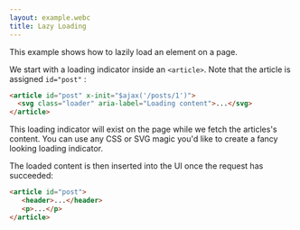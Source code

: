 ```yaml
---
layout: example.webc
title: Lazy Loading
---
```


This example shows how to lazily load an element on a page.

We start with a loading indicator inside an `<article>`. Note that the article is assigned `id="post"` :

```html
<article id="post" x-init="$ajax('/posts/1')">
  <svg class="loader" aria-label="Loading content">...</svg>
</article>
```

This loading indicator will exist on the page while we fetch the articles's content. You can use any CSS or SVG magic you'd like to create a fancy looking loading indicator.

The loaded content is then inserted into the UI once the request has succeeded:

```html
<article id="post">
   <header>...</header>
   <p>...</p>
</article>
```

<style>
  .loader {
    animation: loading 1s linear infinite;
    background-image: linear-gradient(90deg, var(--bg-base), var(--bg-accent), var(--bg-border), var(--bg-base), var(--bg-accent));
    background-size: 600% 100%;
  }

  .loader svg {
    display: block;
  }

  @keyframes loading {
    0% {
      background-position: 100% 0%;
    }

    100% {
      background-position: 0% 0%;
    }
  }

  article {
    box-shadow: 0 10px 15px -3px var(--shadow), 0 4px 6px -4px var(--shadow);
    padding: 1rem;
    border-radius: .5rem;
  }

  article header {
    all: inherit;
    box-shadow: none;
    padding: 0;
    display: flex;
    align-items: center;
    gap: 1rem;
  }

  article header svg {
    border-radius: 100px;
    background: var(--bg-border);
    color: var(--nc-lk-1);
  }

  article header p,
  article header time {
    margin: 0;
  }

  article header time {
    font-size: .875em;
  }

</style>


<script>
  window.route('GET', '/posts', () => dashboard())
  window.route('GET', '/posts/1', () => new Promise(resolve => {
    setTimeout(() => resolve(post()), 2000)
  }))

  example('/posts')

  function dashboard() {
    return `<p>Refresh the page to watch this post lazy load into view:</p>
<article id="post" x-init="$ajax('/posts/1')">
  <svg class="loader" aria-label="Loading content" viewBox="0 0 442 107" fill="var(--bg-base)" xmlns="http://www.w3.org/2000/svg">
    <path d="M442 79.1H0V65.5h412.4v-7.1H0V0h442v79.1Zm0 7.1V107H181.2v-7.1H0V86.2h442ZM50.1 24.6v7.2h53.3v-7.2H50.1Zm0-16.8v7.1h89.3V7.8H50.1ZM19.3 38.9c10.6 0 19.2-8.7 19.2-19.4C38.5 8.7 30 0 19.3 0A19.4 19.4 0 0 0 0 19.5c0 10.7 8.6 19.4 19.3 19.4Z" />
  </svg>
</article>`
  }

  function post() {
    return `<article id="post">
  <header>
    <svg xmlns="http://www.w3.org/2000/svg" viewBox="0 0 24 24" fill="currentColor" width="64" height="64">
      <path fill-rule="evenodd" d="M18.685 19.097A9.723 9.723 0 0021.75 12c0-5.385-4.365-9.75-9.75-9.75S2.25 6.615 2.25 12a9.723 9.723 0 003.065 7.097A9.716 9.716 0 0012 21.75a9.716 9.716 0 006.685-2.653zm-12.54-1.285A7.486 7.486 0 0112 15a7.486 7.486 0 015.855 2.812A8.224 8.224 0 0112 20.25a8.224 8.224 0 01-5.855-2.438zM15.75 9a3.75 3.75 0 11-7.5 0 3.75 3.75 0 017.5 0z" clip-rule="evenodd" />
    </svg>
    <div>
      <p><strong>Finn Mertins</strong></p>
      <time>2 hours ago</time>
    </div>
  </header>
  <p>I'll fly the paper, as an airplane, down the bedroom ladder. It'll triple barrel-roll past the kitchen, open the fridge, and cook some eggs; then eat the eggs and unfold itself as it lays on the carpet in front of Marceline's door.</p>
</article>`
  }
</script>
